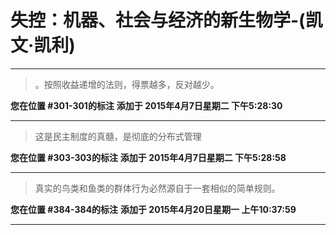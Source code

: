 # 失控：机器、社会与经济的新生物学-(凯文·凯利)

---

> 。按照收益递增的法则，得票越多，反对越少。

**您在位置 #301-301的标注** **添加于 2015年4月7日星期二 下午5:28:30**

---

> 这是民主制度的真髓，是彻底的分布式管理

**您在位置 #303-303的标注** **添加于 2015年4月7日星期二 下午5:28:58**

---

> 真实的鸟类和鱼类的群体行为必然源自于一套相似的简单规则。

**您在位置 #384-384的标注** **添加于 2015年4月20日星期一 上午10:37:59**

---

